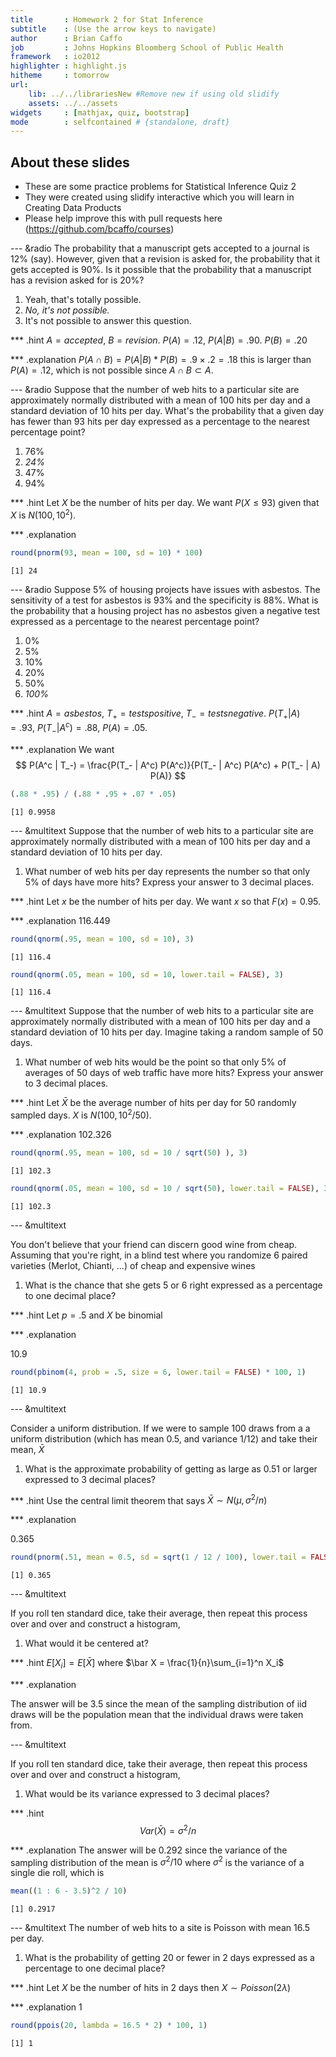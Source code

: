 ```yaml
---
title       : Homework 2 for Stat Inference
subtitle    : (Use the arrow keys to navigate)
author      : Brian Caffo
job         : Johns Hopkins Bloomberg School of Public Health
framework   : io2012
highlighter : highlight.js  
hitheme     : tomorrow       
url:
    lib: ../../librariesNew #Remove new if using old slidify
    assets: ../../assets
widgets     : [mathjax, quiz, bootstrap]
mode        : selfcontained # {standalone, draft}
---
```



## About these slides
- These are some practice problems for Statistical Inference Quiz 2
- They were created using slidify interactive which you will learn in 
Creating Data Products
- Please help improve this with pull requests here
(https://github.com/bcaffo/courses)

--- &radio
The probability that a manuscript gets accepted to a journal is 12% (say). However,
given that a revision is asked for, the probability that it gets accepted
is 90%. Is it possible that the probability that a manuscript has a revision
asked for is 20%? 

1. Yeah, that's totally possible.
2. _No, it's not possible._
3. It's not possible to answer this question.

*** .hint
$A = accepted$, $B = revision$. $P(A) = .12$, $P(A | B) = .90$. $P(B) = .20$

*** .explanation
$P(A \cap B) = P(A | B) * P(B) = .9 \times .2 = .18$ this is larger than
$P(A) = .12$, which is not possible since $A \cap B \subset A$.


--- &radio
Suppose that the number of web hits to a particular site are approximately normally
distributed with a mean of 100 hits per day and a standard deviation of 10 hits per day. What's the probability that a given day has fewer than 93 hits per day
expressed as a percentage to the nearest percentage point?

1. 76%
2. _24%_
3. 47%
4. 94%

*** .hint
Let $X$ be the number of hits per day. We want $P(X \leq 93)$ given that
$X$ is $N(100, 10^2)$.

*** .explanation

```r
round(pnorm(93, mean = 100, sd = 10) * 100)
```

```
[1] 24
```


--- &radio
Suppose 5% of housing projects have issues with asbestos. The sensitivity of a test
for asbestos is 93% and the specificity is 88%. What is the probability that a 
housing project has no asbestos given a negative test expressed as a percentage
to the nearest percentage point?

1. 0%
2. 5%
3. 10%
4. 20%
5. 50%
6. _100%_

*** .hint
$A = asbestos$, $T_+ = tests positive$, $T_- = tests negative$. 
$P(T_+ | A) = .93$, $P(T_- | A^c) = .88$, $P(A) = .05$.

*** .explanation
We want
$$
P(A^c | T_-) = \frac{P(T_- | A^c) P(A^c)}{P(T_- | A^c) P(A^c) + P(T_- | A) P(A)}
$$

```r
(.88 * .95) / (.88 * .95 + .07 * .05)
```

```
[1] 0.9958
```



---  &multitext
Suppose that the number of web hits to a particular site are approximately normally
distributed with a mean of 100 hits per day and a standard deviation of 10 hits per day. 

1. What number of web hits per day represents the number so that only
5% of days have more hits? Express your answer to 3 decimal places.



*** .hint
Let $x$ be the number of hits per day. We want $x$ so that $F(x) = 0.95$.

*** .explanation
<span class="answer">116.449</span>

```r
round(qnorm(.95, mean = 100, sd = 10), 3)
```

```
[1] 116.4
```

```r
round(qnorm(.05, mean = 100, sd = 10, lower.tail = FALSE), 3)
```

```
[1] 116.4
```


---  &multitext
Suppose that the number of web hits to a particular site are approximately normally
distributed with a mean of 100 hits per day and a standard deviation of 10 hits per day. Imagine taking a random sample of 50 days. 

1. What number of web hits would
be the point so that only 5% of averages of 50 days of web traffic have more hits? 
Express your answer to 3 decimal places. 

*** .hint
Let $\bar X$ be the average number of hits per day for 50 randomly sampled days.
$X$ is $N(100, 10^2 / 50)$.

*** .explanation
<span class="answer">102.326</span>
 

```r
round(qnorm(.95, mean = 100, sd = 10 / sqrt(50) ), 3)
```

```
[1] 102.3
```

```r
round(qnorm(.05, mean = 100, sd = 10 / sqrt(50), lower.tail = FALSE), 3)
```

```
[1] 102.3
```

--- &multitext

You don't believe that your friend can discern good wine from cheap. Assuming
that you're right, in a blind test where you randomize 6 paired varieties (Merlot,
Chianti, ...) of cheap and expensive wines

1. What is the chance that she gets 5 or 6 right expressed as a percentage
to one decimal place?

*** .hint
Let $p=.5$ and $X$ be binomial

*** .explanation

<span class="answer">10.9</span>


```r
round(pbinom(4, prob = .5, size = 6, lower.tail = FALSE) * 100, 1)
```

```
[1] 10.9
```

--- &multitext

Consider a uniform distribution. If we were to sample 100 draws from a 
a uniform distribution (which has mean 0.5, and variance 1/12) and take their
mean, $\bar X$

1. What is the approximate probability of getting as large as 0.51 or larger expressed to 3 decimal places?

*** .hint
Use the central limit theorem that says $\bar X \sim N(\mu, \sigma^2/n)$

*** .explanation

<span class="answer"> 0.365</span>


```r
round(pnorm(.51, mean = 0.5, sd = sqrt(1 / 12 / 100), lower.tail = FALSE), 3)
```

```
[1] 0.365
```


--- &multitext

If you roll ten standard dice, take their average, then repeat this process over and over and construct a histogram, 

1. What would it be centered at?


*** .hint
$E[X_i] = E[\bar X]$ where $\bar X = \frac{1}{n}\sum_{i=1}^n X_i$

*** .explanation


The answer will be  <span class="answer">3.5</span> since the mean of the
sampling distribution of iid draws will be the population mean that the
individual draws were taken from.

--- &multitext

If you roll ten standard dice, take their average, then repeat this process over and over and construct a histogram, 

1. What would be its variance expressed to 3 decimal places?

*** .hint
$$Var(\bar X) = \sigma^2 /n$$

*** .explanation
The answer will be <span class="answer">0.292</span> 
since the variance of the sampling distribution of the mean is $\sigma^2/10$
where $\sigma^2$ is the variance of a single die roll, which is 


```r
mean((1 : 6 - 3.5)^2 / 10)
```

```
[1] 0.2917
```

--- &multitext
The number of web hits to a site is Poisson with mean 16.5 per day. 

1. What is the probability of getting 20 or fewer in 2 days expressed
as a percentage to one decimal place?

*** .hint
Let $X$ be the number of hits in 2 days then $X \sim Poisson(2\lambda)$

*** .explanation
<span class="answer">1</span>


```r
round(ppois(20, lambda = 16.5 * 2) * 100, 1)
```

```
[1] 1
```



